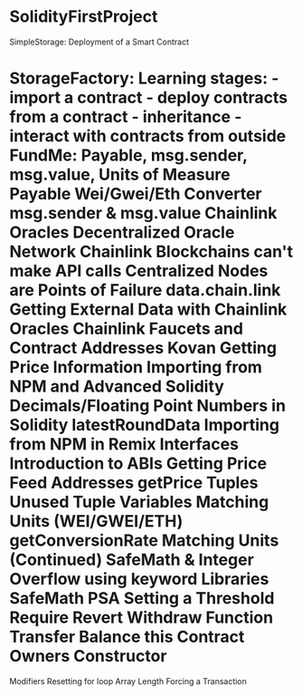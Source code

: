 # SolidityFirstProject
SimpleStorage:
  Deployment of a Smart Contract 

StorageFactory:
  Learning stages:
    - import a contract
    - deploy contracts from a contract
    - inheritance
    - interact with contracts from outside
FundMe:
Payable, msg.sender, msg.value, Units of Measure
Payable
Wei/Gwei/Eth Converter
msg.sender & msg.value
Chainlink Oracles
Decentralized Oracle Network Chainlink
Blockchains can't make API calls
Centralized Nodes are Points of Failure
data.chain.link
Getting External Data with Chainlink Oracles
Chainlink
Faucets and Contract Addresses
Kovan
Getting Price Information
Importing from NPM and Advanced Solidity
Decimals/Floating Point Numbers in Solidity
latestRoundData
Importing from NPM in Remix
Interfaces
Introduction to ABIs
Getting Price Feed Addresses
getPrice
Tuples
Unused Tuple Variables
Matching Units (WEI/GWEI/ETH)
getConversionRate
Matching Units (Continued)
SafeMath & Integer Overflow
using keyword
Libraries
SafeMath PSA
Setting a Threshold
Require
Revert
Withdraw Function
Transfer
Balance
this
Contract Owners
Constructor
==
Modifiers
Resetting
for loop
Array Length
Forcing a Transaction
